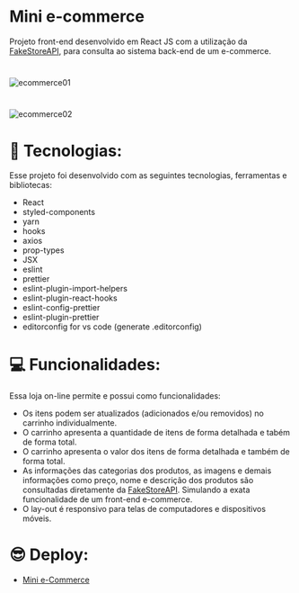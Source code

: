 # Mini e-commerce

Projeto front-end desenvolvido em React JS com a utilização da [FakeStoreAPI](https://fakestoreapi.com), para consulta ao sistema back-end de um e-commerce.
#
![ecommerce01](https://user-images.githubusercontent.com/113479357/201253952-592a3eef-4e44-4089-b6aa-9db9649bfe78.png)
#
![ecommerce02](https://user-images.githubusercontent.com/113479357/201253983-81a5bd9f-346e-479c-861c-a95633087d58.png)
#
# 🚀 Tecnologias:
 
Esse projeto foi desenvolvido com as seguintes tecnologias, ferramentas e bibliotecas:

- React
- styled-components
- yarn
- hooks
- axios
- prop-types
- JSX
- eslint
- prettier
- eslint-plugin-import-helpers
- eslint-plugin-react-hooks
- eslint-config-prettier
- eslint-plugin-prettier
- editorconfig for vs code (generate .editorconfig)
#
#
# 💻 Funcionalidades:
Essa loja on-line permite e possui como funcionalidades:

- Os itens podem ser atualizados (adicionados e/ou removidos) no carrinho individualmente.
- O carrinho apresenta a quantidade de itens de forma detalhada e tabém de forma total.
- O carrinho apresenta o valor dos itens de forma detalhada e também de forma total.
- As informações das categorias dos produtos, as imagens e demais informações como preço, nome e descrição dos produtos são consultadas diretamente da [FakeStoreAPI](https://fakestoreapi.com). Simulando a exata funcionalidade de um front-end e-commerce.
- O lay-out é responsivo para telas de computadores e dispositivos móveis.
#
#
# 😎 Deploy:
- [Mini e-Commerce](https://mini-ecommerce-mg.netlify.app/)
#
